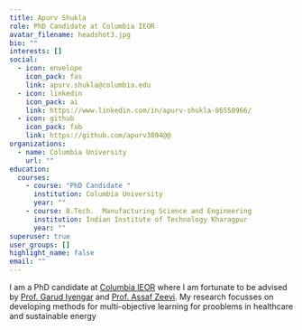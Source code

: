 ```yaml
---
title: Apurv Shukla
role: PhD Candidate at Columbia IEOR
avatar_filename: headshot3.jpg
bio: ""
interests: []
social:
  - icon: envelope
    icon_pack: fas
    link: apurv.shukla@columbia.edu
  - icon: linkedin
    icon_pack: ai
    link: https://www.linkedin.com/in/apurv-shukla-86550966/
  - icon: github
    icon_pack: fab
    link: https://github.com/apurv3894@@
organizations:
  - name: Columbia University
    url: ""
education:
  courses:
    - course: "PhD Candidate "
      institution: Columbia University
      year: ""
    - course: B.Tech.  Manufacturing Science and Engineering
      institution: Indian Institute of Technology Kharagpur
      year: ""
superuser: true
user_groups: []
highlight_name: false
email: ""
---
```

I am a PhD candidate at [Columbia IEOR](https://www.ieor.columbia.edu) where I am fortunate to be advised by [Prof. Garud Iyengar](http://www.columbia.edu/~gi10/) and [Prof. Assaf Zeevi](https://www0.gsb.columbia.edu/faculty/azeevi/). My research focusses on developing methods for multi-objective learning for prooblems in healthcare and sustainable energy